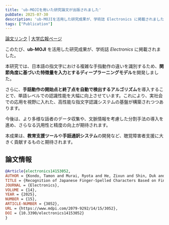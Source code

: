 ```yaml
---
title: 'ub-MOJIを用いた研究論文が出版されました'
pubDate: 2025-07-30
description: 'ub-MOJIを活用した研究成果が、学術誌 Electronics に掲載されました。'
tags: ["Publication"]
---
```


[論文リンク](https://www.mdpi.com/2079-9292/14/15/3052) | [大学広報ページ](https://www.t-kougei.ac.jp/activity/archives/2025/article_86510.html)

このたび、**ub-MOJI** を活用した研究成果が、学術誌 *Electronics* に掲載されました。  

本研究では、日本語の指文字における複雑な手指動作の違いを識別するため、**関節角度に基づいた特徴量を入力とするディープラーニングモデル**を開発しました。  

さらに、**手話動作の開始点と終了点を自動で検出するアルゴリズム**を導入することで、単語レベルでの認識性能を大幅に向上させています。これにより、実社会での応用を視野に入れた、高性能な指文字認識システムの基盤が構築されつつあります。  

今後は、より多様な話者のデータ収集や、文脈情報を考慮した分割手法の導入を進め、さらなる汎用性と精度の向上が期待されます。  

本成果は、**教育支援ツール**や**手話通訳システム**の開発など、聴覚障害者支援に大きく貢献するものと期待されます。

## 論文情報

```bibtex
@Article{electronics14153052,
AUTHOR = {Kondo, Tamon and Murai, Ryota and He, Zixun and Shin, Duk and Kang, Yousun},
TITLE = {Recognition of Japanese Finger-Spelled Characters Based on Finger Angle Features and Their Continuous Motion Analysis},
JOURNAL = {Electronics},
VOLUME = {14},
YEAR = {2025},
NUMBER = {15},
ARTICLE-NUMBER = {3052},
URL = {https://www.mdpi.com/2079-9292/14/15/3052},
DOI = {10.3390/electronics14153052}
}
```